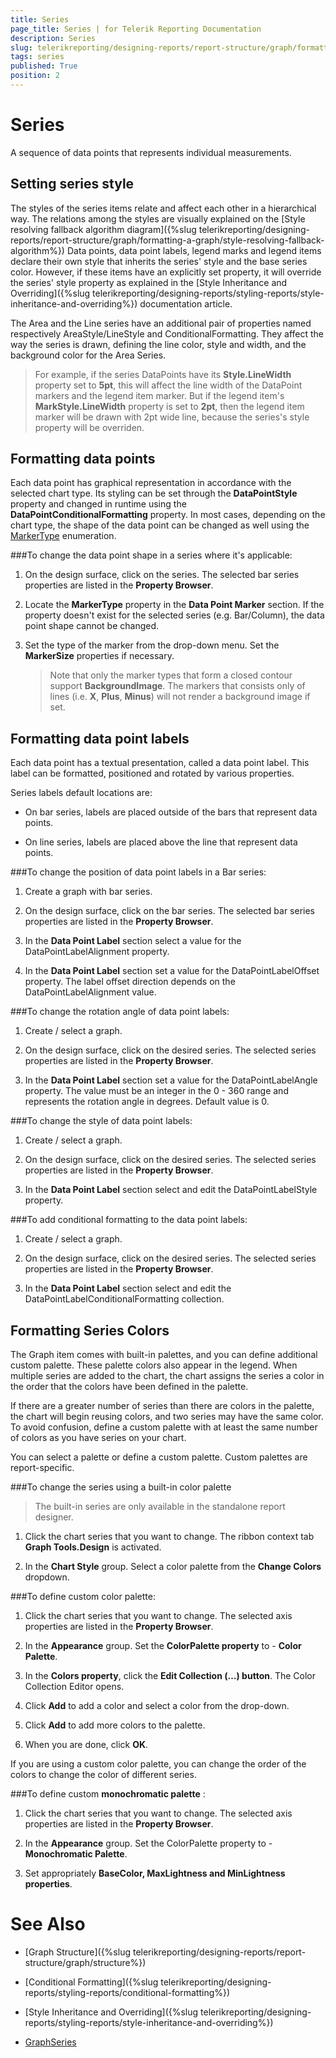 ```yaml
---
title: Series
page_title: Series | for Telerik Reporting Documentation
description: Series
slug: telerikreporting/designing-reports/report-structure/graph/formatting-a-graph/series
tags: series
published: True
position: 2
---
```


# Series

A sequence of data points that represents individual measurements.

## Setting series style

The styles of the series items relate and affect each other in a hierarchical way. The relations among the styles are visually explained on the [Style resolving fallback algorithm diagram]({%slug telerikreporting/designing-reports/report-structure/graph/formatting-a-graph/style-resolving-fallback-algorithm%}) Data points, data point labels, legend marks and legend items declare their own style that inherits the series' style and the base series color. However, if these items have an explicitly set property, it will override the series' style property as explained in the [Style Inheritance and Overriding]({%slug telerikreporting/designing-reports/styling-reports/style-inheritance-and-overriding%}) documentation article. 

The Area and the Line series have an additional pair of properties named respectively AreaStyle/LineStyle and ConditionalFormatting. They affect the way the series is drawn, defining the line color, style and width, and the background color for the Area Series. 

> For example, if the series DataPoints have its __Style.LineWidth__ property set to __5pt__, this will affect the line width of the DataPoint markers and the legend item marker. But if the legend item's __MarkStyle.LineWidth__ property is set to __2pt__, then the legend item marker will be drawn with 2pt wide line, because the series's style property will be overriden. 


## Formatting data points

Each data point has graphical representation in accordance with the selected chart type. Its styling can be set through the __DataPointStyle__ property and changed in runtime using the __DataPointConditionalFormatting__ property. In most cases, depending on the chart type, the shape of the data point can be changed as well using the [MarkerType](/reporting/api/Telerik.Reporting.LineSeries#Telerik_Reporting_LineSeries_MarkerType)  enumeration. 

###To change the data point shape in a series where it's applicable: 

1. On the design surface, click on the series. The selected bar series properties are listed in the __Property Browser__. 

1. Locate the __MarkerType__ property in the __Data Point Marker__ section. If the property doesn't exist for the selected series (e.g. Bar/Column), the data point shape cannot be changed.

1. Set the type of the marker from the drop-down menu. Set the __MarkerSize__ properties if necessary. 

    >Note that only the marker types that form a closed contour support __BackgroundImage__. The markers that consists only of lines (i.e. __X__, __Plus__, __Minus__) will not render a background image if set. 

## Formatting data point labels

Each data point has a textual presentation, called a data point label. This label can be formatted, positioned and rotated by various properties. 

Series labels default locations are:

* On bar series, labels are placed outside of the bars that represent data points.

* On line series, labels are placed above the line that represent data points.

###To change the position of data point labels in a Bar series:

1. Create a graph with bar series.

1. On the design surface, click on the bar series. The selected bar series properties are listed in the __Property Browser__. 

1. In the __Data Point Label__ section select a value for the DataPointLabelAlignment property. 

1. In the __Data Point Label__ section set a value for the DataPointLabelOffset property. The label offset direction depends on the DataPointLabelAlignment value. 

###To change the rotation angle of data point labels:

1. Create / select a graph.

1. On the design surface, click on the desired series. The selected series properties are listed in the __Property Browser__. 

1. In the __Data Point Label__ section set a value for the DataPointLabelAngle property. The value must be an integer in the 0 - 360 range and represents the rotation angle in degrees. Default value is 0. 

###To change the style of data point labels:

1. Create / select a graph.

1. On the design surface, click on the desired series. The selected series properties are listed in the __Property Browser__. 

1. In the __Data Point Label__ section select and edit the DataPointLabelStyle property. 

###To add conditional formatting to the data point labels:

1. Create / select a graph.

1. On the design surface, click on the desired series. The selected series properties are listed in the __Property Browser__. 

1. In the __Data Point Label__ section select and edit the DataPointLabelConditionalFormatting collection. 

## Formatting Series Colors

The Graph item comes with built-in palettes, and you can define additional custom palette. These palette colors also appear in the legend. When multiple series are added to the chart, the chart assigns the series a color in the order that the colors have been defined in the palette. 

If there are a greater number of series than there are colors in the palette, the chart will begin reusing colors, and two series may have the same color. To avoid confusion, define a custom palette with at least the same number of colors as you have series on your chart. 

You can select a palette or define a custom palette. Custom palettes are report-specific. 

###To change the series using a built-in color palette

> The built-in series are only available in the standalone report designer. 

1. Click the chart series that you want to change. The ribbon context tab __Graph Tools.Design__ is activated. 

1. In the __Chart Style__ group. Select a color palette from the __Change Colors__ dropdown. 

###To define custom color palette:

1. Click the chart series that you want to change. The selected axis properties are listed in the __Property Browser__. 

1. In the __Appearance__ group. Set the __ColorPalette property__ to - __Color Palette__. 

1. In the __Colors property__, click the __Edit Collection (…) button__. The Color Collection Editor opens. 

1. Click __Add__ to add a color and select a color from the drop-down. 

1. Click __Add__ to add more colors to the palette. 

1. When you are done, click __OK__. 

If you are using a custom color palette, you can change the order of the colors to change the color of different series.

###To define custom __monochromatic palette__ :

1. Click the chart series that you want to change. The selected axis properties are listed in the __Property Browser__. 

1. In the __Appearance__ group. Set the ColorPalette property to - __Monochromatic Palette__. 

1. Set appropriately __BaseColor, MaxLightness and MinLightness properties__. 


# See Also

* [Graph Structure]({%slug telerikreporting/designing-reports/report-structure/graph/structure%})

* [Conditional Formatting]({%slug telerikreporting/designing-reports/styling-reports/conditional-formatting%})

* [Style Inheritance and Overriding]({%slug telerikreporting/designing-reports/styling-reports/style-inheritance-and-overriding%}) 

* [GraphSeries](/reporting/api/Telerik.Reporting.GraphSeries)
